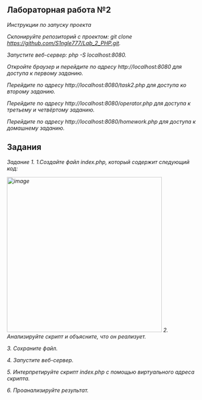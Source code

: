 ## **Лабораторная работа №2**
*Инструкции по запуску проекта*

*Склонируйте репозиторий с проектом: git clone https://github.com/S1ngle777/Lab_2_PHP.git.*

*Запустите веб-сервер: php -S localhost:8080.*
 
*Откройте браузер и перейдите по адресу http://localhost:8080 для доступа к первому заданию.*

*Перейдите по адресу http://localhost:8080/task2.php для доступа ко второму заданию.*

*Перейдите по адресу http://localhost:8080/operator.php для доступа к третьему и четвёртому заданию.*

*Перейдите по адресу http://localhost:8080/homework.php для доступа к домашнему заданию.*

## **Задания**
*Задание 1.*
*1.Создайте файл index.php, который содержит следующий код:*

*<img width="407" alt="image" src="https://github.com/2Vladimir2/lab_2.php/assets/159247721/a40a7ccc-85d1-49da-a1b7-a797c47c5ce9">*
*2. Анализируйте скрипт и объясните, что он реализует.*

*3. Сохраните файл.*

*4. Запустите веб-сервер.*

*5. Интерпретируйте скрипт index.php с помощью виртуального адреса скрипта.*

*6. Проанализируйте результат.*

